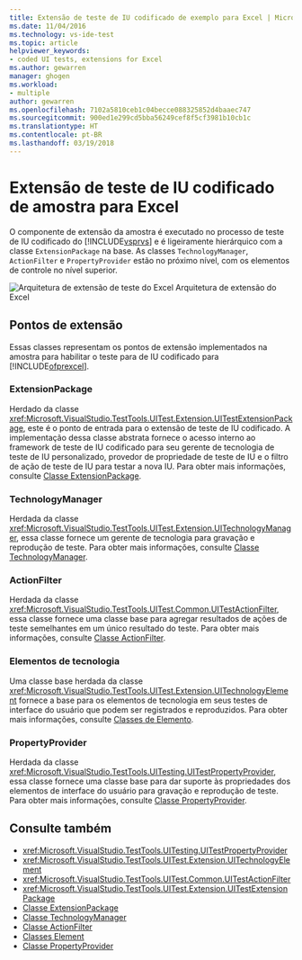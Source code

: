 ```yaml
---
title: Extensão de teste de IU codificado de exemplo para Excel | Microsoft Docs
ms.date: 11/04/2016
ms.technology: vs-ide-test
ms.topic: article
helpviewer_keywords:
- coded UI tests, extensions for Excel
ms.author: gewarren
manager: ghogen
ms.workload:
- multiple
author: gewarren
ms.openlocfilehash: 7102a5810ceb1c04becce088325852d4baaec747
ms.sourcegitcommit: 900ed1e299cd5bba56249cef8f5cf3981b10cb1c
ms.translationtype: HT
ms.contentlocale: pt-BR
ms.lasthandoff: 03/19/2018
---
```

# <a name="sample-coded-ui-test-extension-for-excel"></a>Extensão de teste de IU codificado de amostra para Excel
O componente de extensão da amostra é executado no processo de teste de IU codificado do [!INCLUDE[vsprvs](../code-quality/includes/vsprvs_md.md)] e é ligeiramente hierárquico com a classe `ExtensionPackage` na base. As classes `TechnologyManager`, `ActionFilter` e `PropertyProvider` estão no próximo nível, com os elementos de controle no nível superior.

 ![Arquitetura de extensão de teste do Excel](../test/media/excel_extarch.png "Excel_ExtArch") Arquitetura de extensão do Excel

## <a name="extension-points"></a>Pontos de extensão
 Essas classes representam os pontos de extensão implementados na amostra para habilitar o teste para de IU codificado para [!INCLUDE[ofprexcel](../test/includes/ofprexcel_md.md)].

### <a name="extensionpackage"></a>ExtensionPackage
 Herdado da classe <xref:Microsoft.VisualStudio.TestTools.UITest.Extension.UITestExtensionPackage>, este é o ponto de entrada para o extensão de teste de IU codificado. A implementação dessa classe abstrata fornece o acesso interno ao framework de teste de IU codificado para seu gerente de tecnologia de teste de IU personalizado, provedor de propriedade de teste de IU e o filtro de ação de teste de IU para testar a nova IU. Para obter mais informações, consulte [Classe ExtensionPackage](../test/sample-excel-extension-extensionpackage-class.md).

### <a name="technologymanager"></a>TechnologyManager
 Herdada da classe <xref:Microsoft.VisualStudio.TestTools.UITest.Extension.UITechnologyManager>, essa classe fornece um gerente de tecnologia para gravação e reprodução de teste. Para obter mais informações, consulte [Classe TechnologyManager](../test/sample-excel-extension-technologymanager-class.md).

### <a name="actionfilter"></a>ActionFilter
 Herdada da classe <xref:Microsoft.VisualStudio.TestTools.UITest.Common.UITestActionFilter>, essa classe fornece uma classe base para agregar resultados de ações de teste semelhantes em um único resultado do teste. Para obter mais informações, consulte [Classe ActionFilter](../test/sample-excel-extension-actionfilter-class.md).

### <a name="technology-elements"></a>Elementos de tecnologia
 Uma classe base herdada da classe <xref:Microsoft.VisualStudio.TestTools.UITest.Extension.UITechnologyElement> fornece a base para os elementos de tecnologia em seus testes de interface do usuário que podem ser registrados e reproduzidos. Para obter mais informações, consulte [Classes de Elemento](../test/sample-excel-extension-element-classes.md).

### <a name="propertyprovider"></a>PropertyProvider
 Herdada da classe <xref:Microsoft.VisualStudio.TestTools.UITesting.UITestPropertyProvider>, essa classe fornece uma classe base para dar suporte às propriedades dos elementos de interface do usuário para gravação e reprodução de teste. Para obter mais informações, consulte [Classe PropertyProvider](../test/sample-excel-extension-propertyprovider-class.md).

## <a name="see-also"></a>Consulte também

- <xref:Microsoft.VisualStudio.TestTools.UITesting.UITestPropertyProvider>
- <xref:Microsoft.VisualStudio.TestTools.UITest.Extension.UITechnologyElement>
- <xref:Microsoft.VisualStudio.TestTools.UITest.Common.UITestActionFilter>
- <xref:Microsoft.VisualStudio.TestTools.UITest.Extension.UITestExtensionPackage>
- [Classe ExtensionPackage](../test/sample-excel-extension-extensionpackage-class.md)
- [Classe TechnologyManager](../test/sample-excel-extension-technologymanager-class.md)
- [Classe ActionFilter](../test/sample-excel-extension-actionfilter-class.md)
- [Classes Element](../test/sample-excel-extension-element-classes.md)
- [Classe PropertyProvider](../test/sample-excel-extension-propertyprovider-class.md)
